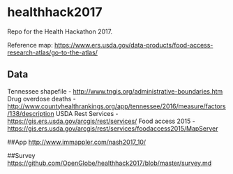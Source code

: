 # healthhack2017
Repo for the Health Hackathon 2017.  

Reference map: https://www.ers.usda.gov/data-products/food-access-research-atlas/go-to-the-atlas/

## Data
Tennessee shapefile - http://www.tngis.org/administrative-boundaries.htm
Drug overdose deaths - http://www.countyhealthrankings.org/app/tennessee/2016/measure/factors/138/description
USDA Rest Services - https://gis.ers.usda.gov/arcgis/rest/services/
Food access 2015 - https://gis.ers.usda.gov/arcgis/rest/services/foodaccess2015/MapServer


##App
http://www.immappler.com/nash2017_10/

##Survey
https://github.com/OpenGlobe/healthhack2017/blob/master/survey.md

